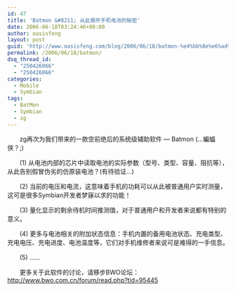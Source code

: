 ```yaml
---
id: 47
title: 'Batmon &#8211; 从此揭开手机电池的秘密'
date: 2006-06-18T03:24:46+00:00
author: oasisfeng
layout: post
guid: 'http://www.oasisfeng.com/blog/2006/06/18/batmon-%e4%bb%8e%e6%ad%a4%e6%8f%ad%e5%bc%80%e6%89%8b%e6%9c%ba%e7%94%b5%e6%b1%a0%e7%9a%84%e7%a7%98%e5%af%86/'
permalink: /2006/06/18/batmon/
dsq_thread_id:
  - "250426066"
  - "250426066"
categories:
  - Mobile
  - Symbian
tags:
  - BatMon
  - Symbian
  - zg
---
```

　　zg再次为我们带来的一款空前绝后的系统级辅助软件 &#8212; Batmon (&#8230;蝙蝠侠？;)

　　(1) 从电池内部的芯片中读取电池的实际参数（型号、类型、容量、阻抗等），从此告别假冒伪劣的仿原装电池？(有待验证&#8230;)

　　(2) 当前的电压和电流，这意味着手机的功耗可以从此被普通用户实时测量，这可是很多Symbian开发者梦寐以求的功能！

　　(3) 量化显示的剩余待机时间推测值，对于普通用户和开发者来说都有特别的意义。

　　(4) 更多与电池相关的附加状态信息：手机内置的备用电池状态、充电类型、充电电压、充电进度、电池温度等，它们对手机维修者来说可是难得的一手信息。

　　(5) &#8230;&#8230;

　　更多关于此软件的讨论，请移步BWO论坛：<http://www.bwo.com.cn/forum/read.php?tid=95445>